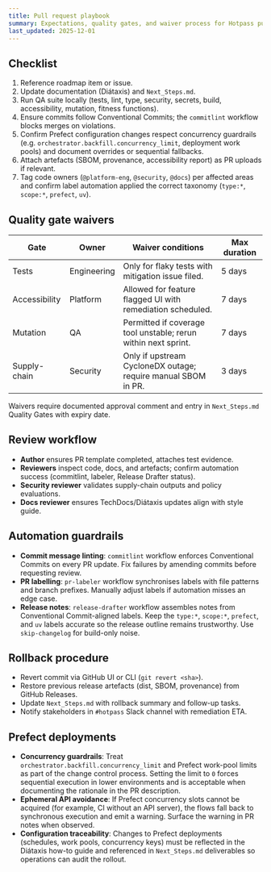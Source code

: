 ```yaml
---
title: Pull request playbook
summary: Expectations, quality gates, and waiver process for Hotpass pull requests.
last_updated: 2025-12-01
---
```


## Checklist

1. Reference roadmap item or issue.
2. Update documentation (Diátaxis) and `Next_Steps.md`.
3. Run QA suite locally (tests, lint, type, security, secrets, build, accessibility, mutation, fitness functions).
4. Ensure commits follow Conventional Commits; the `commitlint` workflow blocks merges on violations.
5. Confirm Prefect configuration changes respect concurrency guardrails (e.g. `orchestrator.backfill.concurrency_limit`, deployment work pools) and document overrides or sequential fallbacks.
6. Attach artefacts (SBOM, provenance, accessibility report) as PR uploads if relevant.
7. Tag code owners (`@platform-eng`, `@security`, `@docs`) per affected areas and confirm label automation applied the correct taxonomy (`type:*`, `scope:*`, `prefect`, `uv`).

## Quality gate waivers

| Gate          | Owner       | Waiver conditions                                              | Max duration |
| ------------- | ----------- | -------------------------------------------------------------- | ------------ |
| Tests         | Engineering | Only for flaky tests with mitigation issue filed.              | 5 days       |
| Accessibility | Platform    | Allowed for feature flagged UI with remediation scheduled.     | 7 days       |
| Mutation      | QA          | Permitted if coverage tool unstable; rerun within next sprint. | 7 days       |
| Supply-chain  | Security    | Only if upstream CycloneDX outage; require manual SBOM in PR.  | 3 days       |

Waivers require documented approval comment and entry in `Next_Steps.md` Quality Gates with expiry date.

## Review workflow

- **Author** ensures PR template completed, attaches test evidence.
- **Reviewers** inspect code, docs, and artefacts; confirm automation success (commitlint, labeler, Release Drafter status).
- **Security reviewer** validates supply-chain outputs and policy evaluations.
- **Docs reviewer** ensures TechDocs/Diátaxis updates align with style guide.

## Automation guardrails

- **Commit message linting**: `commitlint` workflow enforces Conventional Commits on every PR update. Fix failures by amending commits before requesting review.
- **PR labelling**: `pr-labeler` workflow synchronises labels with file patterns and branch prefixes. Manually adjust labels if automation misses an edge case.
- **Release notes**: `release-drafter` workflow assembles notes from Conventional Commit-aligned labels. Keep the `type:*`, `scope:*`, `prefect`, and `uv` labels accurate so the release outline remains trustworthy. Use `skip-changelog` for build-only noise.

## Rollback procedure

- Revert commit via GitHub UI or CLI (`git revert <sha>`).
- Restore previous release artefacts (dist, SBOM, provenance) from GitHub Releases.
- Update `Next_Steps.md` with rollback summary and follow-up tasks.
- Notify stakeholders in `#hotpass` Slack channel with remediation ETA.

## Prefect deployments

- **Concurrency guardrails**: Treat `orchestrator.backfill.concurrency_limit` and Prefect work-pool limits as part of the change control process. Setting the limit to `0` forces sequential execution in lower environments and is acceptable when documenting the rationale in the PR description.
- **Ephemeral API avoidance**: If Prefect concurrency slots cannot be acquired (for example, CI without an API server), the flows fall back to synchronous execution and emit a warning. Surface the warning in PR notes when observed.
- **Configuration traceability**: Changes to Prefect deployments (schedules, work pools, concurrency keys) must be reflected in the Diátaxis how-to guide and referenced in `Next_Steps.md` deliverables so operations can audit the rollout.
